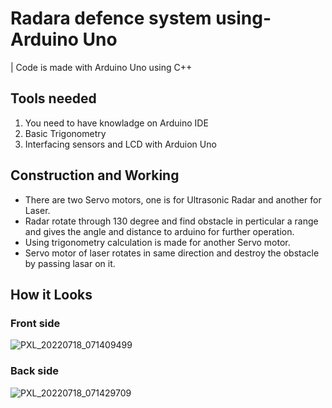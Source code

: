# Radara defence system using-Arduino Uno
| Code is made with Arduino Uno using C++  

## Tools needed
1. You need to have knowladge on Arduino IDE  
2. Basic Trigonometry 
3. Interfacing sensors and LCD with Arduion Uno
## Construction and Working 
 * There are two Servo motors, one is for Ultrasonic Radar and another for Laser.
 * Radar rotate through 130 degree and find obstacle in perticular a range and gives the angle and distance to arduino for further operation.
 * Using trigonometry calculation is made for another Servo motor.
 * Servo motor of laser rotates in same direction and destroy the obstacle by passing lasar on it.
 
## How it Looks
### Front side
![PXL_20220718_071409499](https://user-images.githubusercontent.com/107678418/183066187-a0e45f07-1919-44f4-8c6c-17a2a9a7e3c5.jpg)
### Back side
![PXL_20220718_071429709](https://user-images.githubusercontent.com/107678418/183065957-9f6c5246-b7a6-4746-adfa-5c91dd680dc7.jpg)
